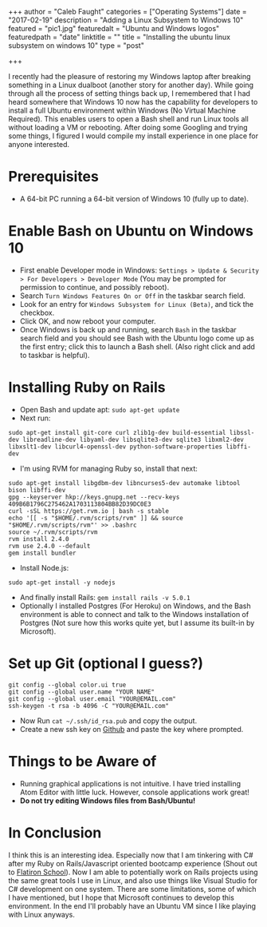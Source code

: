 
+++
author = "Caleb Faught"
categories = ["Operating Systems"]
date = "2017-02-19"
description = "Adding a Linux Subsystem to Windows 10"
featured = "pic1.jpg"
featuredalt = "Ubuntu and Windows logos"
featuredpath = "date"
linktitle = ""
title = "Installing the ubuntu linux subsystem on windows 10"
type = "post"

+++

I recently had the pleasure of restoring my Windows laptop after breaking something in a Linux dualboot (another story for another day). While going through all the process of setting things back up, I remembered that I had heard somewhere that Windows 10 now has the capability for developers to install a full Ubuntu environment within Windows (No Virtual Machine Required). This enables users to open a Bash shell and run Linux tools all without loading a VM or rebooting. After doing some Googling and trying some things, I figured I would compile my install experience in one place for anyone interested.

# Prerequisites
* A 64-bit PC running a 64-bit version of Windows 10 (fully up to date).

# Enable Bash on Ubuntu on Windows 10
* First enable Developer mode in Windows: `Settings > Update & Security > For Developers > Developer Mode` (You may be prompted for permission to continue, and possibly reboot).
* Search `Turn Windows Features On or Off` in the taskbar search field.
* Look for an entry for `Windows Subsystem for Linux (Beta)`, and tick the checkbox.
* Click OK, and now reboot your computer.
* Once Windows is back up and running, search `Bash` in the taskbar search field and you should see Bash with the Ubuntu logo come up as the first entry; click this to launch a Bash shell. (Also right click and add to taskbar is helpful).

# Installing Ruby on Rails
* Open Bash and update apt: `sudo apt-get update`
* Next run:
```
sudo apt-get install git-core curl zlib1g-dev build-essential libssl-dev libreadline-dev libyaml-dev libsqlite3-dev sqlite3 libxml2-dev libxslt1-dev libcurl4-openssl-dev python-software-properties libffi-dev
```
* I'm using RVM for managing Ruby so, install that next:
```
sudo apt-get install libgdbm-dev libncurses5-dev automake libtool bison libffi-dev
gpg --keyserver hkp://keys.gnupg.net --recv-keys 409B6B1796C275462A1703113804BB82D39DC0E3
curl -sSL https://get.rvm.io | bash -s stable
echo '[[ -s "$HOME/.rvm/scripts/rvm" ]] && source "$HOME/.rvm/scripts/rvm"' >> .bashrc
source ~/.rvm/scripts/rvm
rvm install 2.4.0
rvm use 2.4.0 --default
gem install bundler
```
* Install Node.js:
```curl -sL https://deb.nodesource.com/setup_4.x | sudo -E bash -
sudo apt-get install -y nodejs
```
* And finally install Rails: `gem install rails -v 5.0.1`
* Optionally I installed Postgres (For Heroku) on Windows, and the Bash environment is able to connect and talk to the Windows installation of Postgres (Not sure how this works quite yet, but I assume its built-in by Microsoft).


# Set up Git (optional I guess?)
```
git config --global color.ui true
git config --global user.name "YOUR NAME"
git config --global user.email "YOUR@EMAIL.com"
ssh-keygen -t rsa -b 4096 -C "YOUR@EMAIL.com"
```
* Now Run `cat ~/.ssh/id_rsa.pub` and copy the output.
* Create a new ssh key on [Github](https://github.com/settings/keys) and paste the key where prompted.



# Things to be Aware of
* Running graphical applications is not intuitive. I have tried installing Atom Editor with little luck. However, console applications work great!
* **Do not try editing Windows files from Bash/Ubuntu!**

# In Conclusion
I think this is an interesting idea. Especially now that I am tinkering with C# after my Ruby on Rails/Javascript oriented bootcamp experience (Shout out to [Flatiron School](http://flatironschool.com)). Now I am able to potentially work on Rails projects using the same great tools I use in Linux, and also use things like Visual Studio for C# development on one system. There are some limitations, some of which I have mentioned, but I hope that Microsoft continues to develop this environment. In the end I'll probably have an Ubuntu VM since I like playing with Linux anyways.
